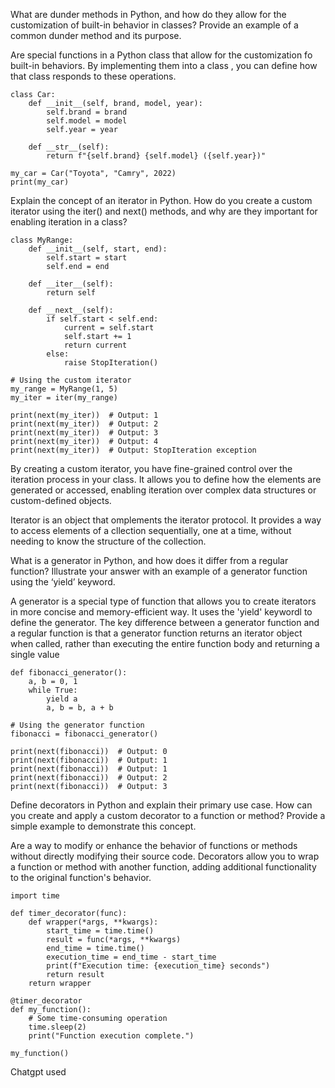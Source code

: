 What are dunder methods in Python, and how do they allow for the customization of built-in behavior in classes? Provide an example of a common dunder method and its purpose.

Are special functions in a Python class that allow for the customization fo built-in behaviors. By implementing them into a class , you can define how that class responds to these operations. 
```
class Car:
    def __init__(self, brand, model, year):
        self.brand = brand
        self.model = model
        self.year = year

    def __str__(self):
        return f"{self.brand} {self.model} ({self.year})"

my_car = Car("Toyota", "Camry", 2022)
print(my_car)
```


Explain the concept of an iterator in Python. How do you create a custom iterator using the iter() and next() methods, and why are they important for enabling iteration in a class?

```
class MyRange:
    def __init__(self, start, end):
        self.start = start
        self.end = end

    def __iter__(self):
        return self

    def __next__(self):
        if self.start < self.end:
            current = self.start
            self.start += 1
            return current
        else:
            raise StopIteration()

# Using the custom iterator
my_range = MyRange(1, 5)
my_iter = iter(my_range)

print(next(my_iter))  # Output: 1
print(next(my_iter))  # Output: 2
print(next(my_iter))  # Output: 3
print(next(my_iter))  # Output: 4
print(next(my_iter))  # Output: StopIteration exception
```
By creating a custom iterator, you have fine-grained control over the iteration process in your class. It allows you to define how the elements are generated or accessed, enabling iteration over complex data structures or custom-defined objects.

Iterator is an object that omplements the iterator protocol. It provides a way to access elements of a cllection sequentially, one at a time, without needing to know the structure of the collection. 

What is a generator in Python, and how does it differ from a regular function? Illustrate your answer with an example of a generator function using the ‘yield’ keyword.

A generator is a special type of function that allows you to create iterators in more concise and memory-efficient way. It uses the 'yield' keywordl to define the generator. 
The key difference between a generator function and a regular function is that a generator function returns an iterator object when called, rather than executing the entire function body and returning a single value
```
def fibonacci_generator():
    a, b = 0, 1
    while True:
        yield a
        a, b = b, a + b

# Using the generator function
fibonacci = fibonacci_generator()

print(next(fibonacci))  # Output: 0
print(next(fibonacci))  # Output: 1
print(next(fibonacci))  # Output: 1
print(next(fibonacci))  # Output: 2
print(next(fibonacci))  # Output: 3
```


Define decorators in Python and explain their primary use case. How can you create and apply a custom decorator to a function or method? Provide a simple example to demonstrate this concept.

Are a way to modify or enhance the behavior of functions or methods without directly modifying their source code. Decorators allow you to wrap a function or method with another function, adding additional functionality to the original function's behavior.

```
import time

def timer_decorator(func):
    def wrapper(*args, **kwargs):
        start_time = time.time()
        result = func(*args, **kwargs)
        end_time = time.time()
        execution_time = end_time - start_time
        print(f"Execution time: {execution_time} seconds")
        return result
    return wrapper

@timer_decorator
def my_function():
    # Some time-consuming operation
    time.sleep(2)
    print("Function execution complete.")

my_function()
```

Chatgpt used
